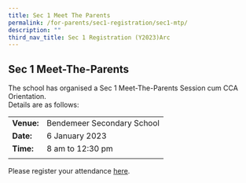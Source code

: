 ```yaml
---
title: Sec 1 Meet The Parents
permalink: /for-parents/sec1-registration/sec1-mtp/
description: ""
third_nav_title: Sec 1 Registration (Y2023)Arc
---
```




## **Sec 1 Meet-The-Parents**

The school has organised a Sec 1 Meet-The-Parents Session cum CCA Orientation. 
<br>Details are as follows:


|  |  | 
| -------- | -------- | 
| **Venue:** | Bendemeer Secondary School | 
| **Date:**     | 6 January 2023   |
| **Time:** | 8 am to 12:30 pm | 
|  | |


Please register your attendance <a href="https://go.gov.sg" target="_blank" >here</a>.


<!--Thank you for attending the Sec 1 Meet The Parents session. 

Please click **here** to view the slides presented that day. <br>
Please click [here](https://drive.google.com/file/d/1C0jvkwEuzVKNZwOxz5AXRPRoebJUPieK/view) to view the parenting talk by Mr Edwin Choy on Transition to Sec 1.
-->